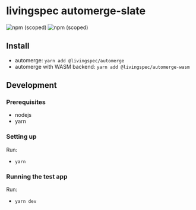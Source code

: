# livingspec automerge-slate

![npm (scoped)](https://img.shields.io/npm/v/@livingspec/automerge?label=automerge)
![npm (scoped)](https://img.shields.io/npm/v/@livingspec/automerge-wasm?label=automerge-wasm)

## Install

* automerge: `yarn add @livingspec/automerge`
* automerge with WASM backend: `yarn add @livingspec/automerge-wasm`

## Development 

### Prerequisites

- nodejs
- yarn

### Setting up

Run:

- `yarn`

### Running the test app

Run:

- `yarn dev`

